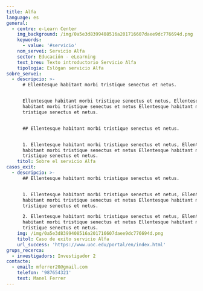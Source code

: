 ```yaml
---
title: Alfa
language: es
general:
  - centre: e-Learn Center
    img_background: /img/0a5e3d8399408516a201716607daee9dc776694d.png
    keywords:
      - value: '#servicio'
    nom_servei: Servicio Alfa
    sector: Educación - eLearning
    text_breu: Texto introductorio Servicio Alfa
    tipologia: Eslògan servicio Alfa
sobre_servei:
  - descripcio: >-
      # Ellentesque habitant morbi tristique senectus et netus.


      Ellentesque habitant morbi tristique senectus et netus, Ellentesque
      habitant morbi tristique senectus et netus Ellentesque habitant morbi
      tristique senectus et netus.


      ## Ellentesque habitant morbi tristique senectus et netus.


      1. Ellentesque habitant morbi tristique senectus et netus, Ellentesque
      habitant morbi tristique senectus et netus Ellentesque habitant morbi
      tristique senectus et netus.
    titol: Sobre el servicio Alfa
casos_exit:
  - descripcio: >-
      ## Ellentesque habitant morbi tristique senectus et netus.


      1. Ellentesque habitant morbi tristique senectus et netus, Ellentesque
      habitant morbi tristique senectus et netus Ellentesque habitant morbi
      tristique senectus et netus.

      2. Ellentesque habitant morbi tristique senectus et netus, Ellentesque
      habitant morbi tristique senectus et netus Ellentesque habitant morbi
      tristique senectus et netus.
    img: /img/0a5e3d8399408516a201716607daee9dc776694d.png
    titol: Caso de exito servicio Alfa
    url_success: 'https://www.uoc.edu/portal/en/index.html'
grups_recerca:
  - investigadors: Investigador 2
contacte:
  - email: mferrer20@gmail.com
    telefon: '987654321'
    text: Manel Ferrer
---
```


